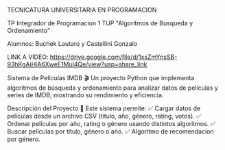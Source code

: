 TECNICATURA UNIVERSITARIA EN PROGRAMACION

TP Integrador de Programacion 1 TUP "Algoritmos de Busqueda y Ordenamiento"

Alumnos: Buchek Lautaro y Castellini Gonzalo

LINK A VIDEO: https://drive.google.com/file/d/1xsZmYnsSB-93hKgAiHjA6XweE1Mul4Qe/view?usp=share_link

Sistema de Películas IMDB 🎬 Un proyecto Python que implementa algoritmos de búsqueda y ordenamiento para analizar datos de películas y series de IMDB, mostrando su rendimiento y eficiencia.

Descripción del Proyecto 📌 Este sistema permite: ✅ Cargar datos de películas desde un archivo CSV (título, año, género, rating, votos). ✅ Ordenar películas por año, rating o género usando distintos algoritmos. ✅ Buscar películas por título, género o año. ✅ Algoritmo de recomendacion por género.
